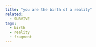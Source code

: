 ```yaml
---
title: "you are the birth of a reality"
related:
  - SURVIVE
tags:
  - birth
  - reality
  - fragment
---
```

